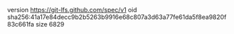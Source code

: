 version https://git-lfs.github.com/spec/v1
oid sha256:41a17e84decc9b2b5263b9916e68c807a3d63a77fe61da5f8ea9820f83c661fa
size 6829

